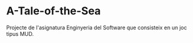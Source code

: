 # A-Tale-of-the-Sea
Projecte de l'asignatura Enginyeria del Software que consisteix en un joc tipus MUD.
